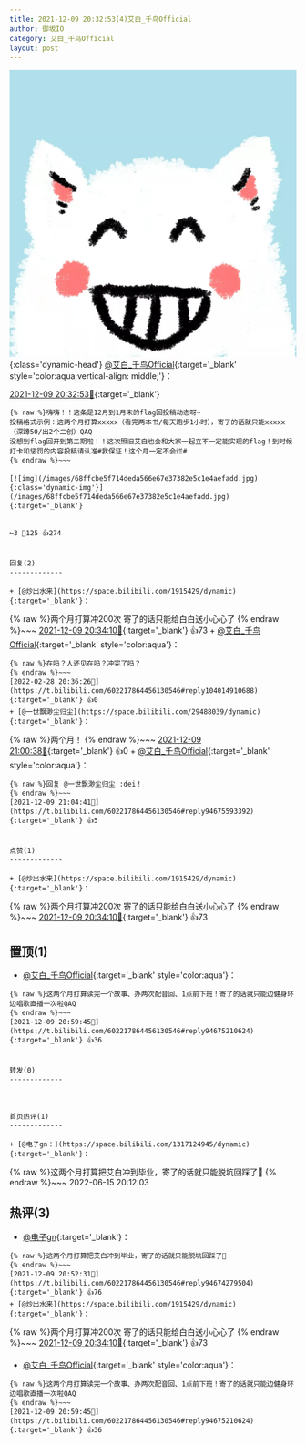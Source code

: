 ```yaml
---
title: 2021-12-09 20:32:53(4)艾白_千鸟Official
author: 御坂IO
category: 艾白_千鸟Official
layout: post
---
```


![img](/images/9ae8b9445fd0665cc014d9080156a45271be73c6.jpg){:class='dynamic-head'}
[@艾白_千鸟Official](https://space.bilibili.com/334537711/dynamic){:target='_blank' style='color:aqua;vertical-align: middle;'}：

[2021-12-09 20:32:53🔗](https://t.bilibili.com/602217864456130546){:target='_blank'}

~~~
{% raw %}嗨嗨！！这条是12月到1月末的flag回投稿动态呀~
投稿格式示例：这两个月打算xxxxx（看完两本书/每天跑步1小时），寄了的话就只能xxxxx（深蹲50/出2个二创）QAQ
没想到flag回开到第二期啦！！这次照旧艾白也会和大家一起立不一定能实现的flag！到时候打卡和惩罚的内容投稿请认准#我保证！这个月一定不会烂# 
{% endraw %}~~~

[![img](/images/68ffcbe5f714deda566e67e37382e5c1e4aefadd.jpg){:class='dynamic-img'}](/images/68ffcbe5f714deda566e67e37382e5c1e4aefadd.jpg){:target='_blank'}


↪️3 💬125 👍274


回复(2)
-------------

+ [@炒出水来](https://space.bilibili.com/1915429/dynamic){:target='_blank'}：
~~~
{% raw %}两个月打算冲200次 寄了的话只能给白白送小心心了
{% endraw %}~~~
[2021-12-09 20:34:10🔗](https://t.bilibili.com/602217864456130546#reply94672282688){:target='_blank'} 👍73
    + [@艾白_千鸟Official](https://space.bilibili.com/334537711/dynamic){:target='_blank' style='color:aqua'}：
~~~
{% raw %}在吗？人还见在吗？冲完了吗？
{% endraw %}~~~
[2022-02-28 20:36:26🔗](https://t.bilibili.com/602217864456130546#reply104014910688){:target='_blank'} 👍0
+ [@一世飘渺尘归尘](https://space.bilibili.com/29488039/dynamic){:target='_blank'}：
~~~
{% raw %}两个月！
{% endraw %}~~~
[2021-12-09 21:00:38🔗](https://t.bilibili.com/602217864456130546#reply94675180160){:target='_blank'} 👍0
    + [@艾白_千鸟Official](https://space.bilibili.com/334537711/dynamic){:target='_blank' style='color:aqua'}：
~~~
{% raw %}回复 @一世飘渺尘归尘 :dei！
{% endraw %}~~~
[2021-12-09 21:04:41🔗](https://t.bilibili.com/602217864456130546#reply94675593392){:target='_blank'} 👍5


点赞(1)
-------------

+ [@炒出水来](https://space.bilibili.com/1915429/dynamic){:target='_blank'}：
~~~
{% raw %}两个月打算冲200次 寄了的话只能给白白送小心心了
{% endraw %}~~~
[2021-12-09 20:34:10🔗](https://t.bilibili.com/602217864456130546#reply94672282688){:target='_blank'} 👍73


置顶(1)
-------------

+ [@艾白_千鸟Official](https://space.bilibili.com/334537711/dynamic){:target='_blank' style='color:aqua'}：
~~~
{% raw %}这两个月打算读完一个故事、办两次配音回、1点前下班！寄了的话就只能边健身环边唱歌直播一次啦QAQ
{% endraw %}~~~
[2021-12-09 20:59:45🔗](https://t.bilibili.com/602217864456130546#reply94675210624){:target='_blank'} 👍36


转发(0)
-------------



首页热评(1)
-------------

+ [@电子gn：](https://space.bilibili.com/1317124945/dynamic){:target='_blank'}：
~~~
{% raw %}这两个月打算把艾白冲到毕业，寄了的话就只能脱坑回踩了🥰
{% endraw %}~~~
2022-06-15 20:12:03


热评(3)
-------------

+ [@电子gn](https://space.bilibili.com/1317124945/dynamic){:target='_blank'}：
~~~
{% raw %}这两个月打算把艾白冲到毕业，寄了的话就只能脱坑回踩了🥰
{% endraw %}~~~
[2021-12-09 20:52:31🔗](https://t.bilibili.com/602217864456130546#reply94674279504){:target='_blank'} 👍76
+ [@炒出水来](https://space.bilibili.com/1915429/dynamic){:target='_blank'}：
~~~
{% raw %}两个月打算冲200次 寄了的话只能给白白送小心心了
{% endraw %}~~~
[2021-12-09 20:34:10🔗](https://t.bilibili.com/602217864456130546#reply94672282688){:target='_blank'} 👍73
+ [@艾白_千鸟Official](https://space.bilibili.com/334537711/dynamic){:target='_blank' style='color:aqua'}：
~~~
{% raw %}这两个月打算读完一个故事、办两次配音回、1点前下班！寄了的话就只能边健身环边唱歌直播一次啦QAQ
{% endraw %}~~~
[2021-12-09 20:59:45🔗](https://t.bilibili.com/602217864456130546#reply94675210624){:target='_blank'} 👍36


